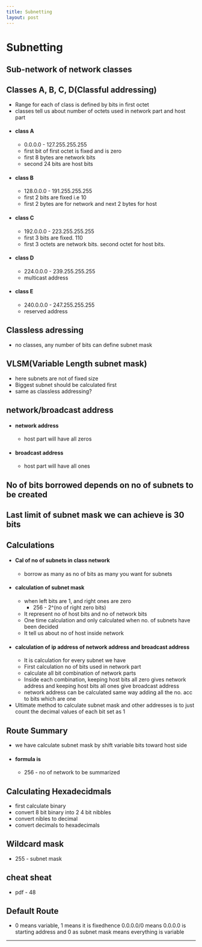```yaml
---
title: Subnetting
layout: post
---
```

    
# Subnetting

## Sub-network of network classes 

## Classes A, B, C, D(Classful addressing) 
* Range for each of class is defined by bits in first octet 
* classes tell us about number of octets used in network part and host part 
* #### class A 
	* 0.0.0.0 - 127.255.255.255 
	* first bit of first octet is fixed and is zero 
	* first 8 bytes are network bits 
	* second 24 bits are host bits 
* #### class B 
	* 128.0.0.0 - 191.255.255.255 
	* first 2 bits are fixed i.e 10 
	* first 2 bytes are for network and next 2 bytes for host 
* #### class C 
	* 192.0.0.0 - 223.255.255.255 
	* first 3 bits are fixed. 110 
	* first 3 octets are network bits. second octet for host bits. 
* #### class D 
	* 224.0.0.0 - 239.255.255.255 
	* multicast address 
* #### class E 
	* 240.0.0.0 - 247.255.255.255 
	* reserved address 

## Classless adressing 
* no classes, any number of bits can define subnet mask 

## VLSM(Variable Length subnet mask) 
* here subnets are not of fixed size 
* Biggest subnet should be calculated first 
* same as classless addressing? 

## network/broadcast address 
* #### network address 
	* host part will have all zeros 
* #### broadcast address 
	* host part will have all ones 

## No of bits borrowed depends on no of subnets to be created 

## Last limit of subnet mask we can achieve is 30 bits 

## Calculations 
* #### Cal of no of subnets in class network 
	* borrow as many as no of bits as many you want for subnets 
* #### calculation of subnet mask 
	* when left bits are 1, and right ones are zero 
		* 256 - 2^(no of right zero bits) 
	* It represent no of host bits and no of network bits 
	* One time calculation and only calculated when no. of subnets have been decided 
	* It tell us about no of host inside network 
* #### calculation of ip address of network address and broadcast address 
	* It is calculation for every subnet we have 
	* First calculation no of bits used in network part 
	* calculate all bit combination of network parts 
	* Inside each combination, keeping host bits all zero gives network address and keeping host bits all ones give broadcast address 
	* network address can be calculated same way adding all the no. acc to bits which are one 
* Ultimate method to calculate subnet mask and other addresses is to just count the decimal values of each bit set as 1 

## Route Summary 
* we have calculate subnet mask by shift  variable bits toward host side 
* #### formula is 
	* 256 - no of network to be summarized 

## Calculating Hexadecidmals 
* first calculate binary 
* convert 8 bit binary into 2 4 bit nibbles 
* convert nibles to decimal 
* convert decimals to hexadecimals 

## Wildcard mask 
* 255 - subnet mask 

## cheat sheat 
* pdf - 48 

## Default Route 
* 0 means variable, 1 means it is fixedhence 0.0.0.0/0 means 0.0.0.0 is starting address and 0 as subnet mask means everything is variable 

---
